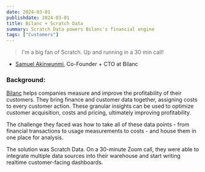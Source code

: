 ```yaml
---
date: 2024-03-01
publishdate: 2024-03-01
title: Bilanc + Scratch Data
summary: Scratch Data powers Bilanc's financial engine
tags: ["Customers"]
---
```


> I'm a big fan of Scratch. Up and running in a 30 min call!

- [Samuel Akinwunmi](https://www.linkedin.com/in/0x-s13i/), Co-Founder + CTO at Bilanc

### Background:

[Bilanc](https://www.bilanc.co/) helps companies measure and improve the profitability of their customers. 
They bring finance and customer data together, assigning costs to every customer action. These granular insights can be used to optimize customer acquisition, costs and pricing, ultimately improving profitability.

The challenge they faced was how to take all of these data points - from financial transactions to usage
measurements to costs - and house them in one place for analysis.

The solution was Scratch Data. On a 30-minute Zoom call, they were able to integrate multiple 
data sources into their warehouse and start writing realtime customer-facing dashboards.